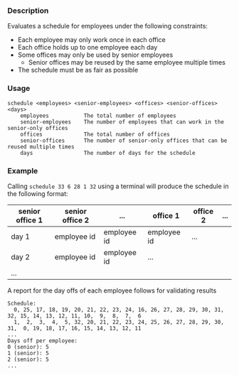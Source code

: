 ### Description

Evaluates a schedule for employees under the following constraints:

- Each employee may only work once in each office
- Each office holds up to one employee each day
- Some offices may only be used by senior employees
    - Senior offices may be reused by the same employee multiple times
- The schedule must be as fair as possible

### Usage

```
schedule <employees> <senior-employees> <offices> <senior-offices> <days>
    employees           The total number of employees
    senior-employees    The number of employees that can work in the senior-only offices
    offices             The total number of offices
    senior-offices      The number of senior-only offices that can be reused multiple times
    days                The number of days for the schedule
```

### Example

Calling `schedule 33 6 28 1 32` using a terminal will produce the schedule in the following format:

|senior office 1|senior office 2| ... |office 1|office 2|...|
|---|---|---|---|---|---|
|day 1|employee id|employee id|employee id|...||
|day 2|employee id|employee id|...|||
|...||||||

A report for the day offs of each employee follows for validating results

```
Schedule: 
  0, 25, 17, 18, 19, 20, 21, 22, 23, 24, 16, 26, 27, 28, 29, 30, 31, 32, 15, 14, 13, 12, 11, 10,  9,  8,  7,  6
  1,  2,  3,  4,  5, 32, 20, 21, 22, 23, 24, 25, 26, 27, 28, 29, 30, 31,  0, 19, 18, 17, 16, 15, 14, 13, 12, 11
...
Days off per employee:
0 (senior): 5
1 (senior): 5
2 (senior): 5
...
```